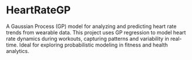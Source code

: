 # HeartRateGP
A Gaussian Process (GP) model for analyzing and predicting heart rate trends from wearable data. This project uses GP regression to model heart rate dynamics during workouts, capturing patterns and variability in real-time. Ideal for exploring probabilistic modeling in fitness and health analytics.
